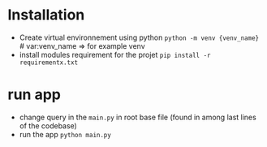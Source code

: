 # Installation

- Create virtual environnement using python
  ```python -m venv {venv_name}``` # var:venv_name => for example venv
- install modules requirement for the projet
  ```pip install -r requirementx.txt```

# run app

- change query in the ```main.py``` in root base file (found in among last lines of the codebase)
- run the app
  ```python main.py```
